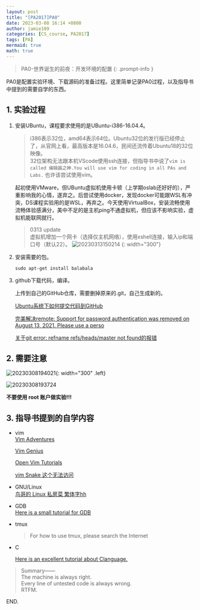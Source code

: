 ```yaml
---
layout: post
title: "[PA2017]PA0"
date: 2023-03-08 16:14 +0800
author: jamie109
categories: [CS_course, PA2017]
tags: [PA]
mermaid: true
math: true
---
```

> PA0-世界诞生的前夜：开发环境的配置
{: .prompt-info }

PA0是配置实验环境、下载源码的准备过程。这里简单记录PA0过程，以及指导书中提到的需要自学的东西。

## 1. 实验过程

1. 安装UBuntu，课程要求使用的是UBuntu-i386-16.04.4。

    > i386表示32位，amd64表示64位。Ubuntu32位的发行版已经停止了，从官网上看，最高版本是16.04.6，民间还流传着Ubuntu18的32位映像。   
    > 32位架构无法跟本机VScode使用ssh连接，但指导书中说了`vim is called 编辑器之神.You will use vim for coding in all PAs and Labs.` 也许该尝试使用vim。

    起初使用VMware，但UBuntu虚拟机使用卡顿（上学期oslab还好好的），严重影响我的心情，遂弃之。后尝试使用docker，发现docker可能跟WSL有冲突，DS课程实验用的是WSL，再弃之。今天使用VirtualBox，安装流畅使用流畅体验感满分，美中不足的是主机ping不通虚拟机，但应该不影响实验，虚拟机能联网就行。

    >0313 update     
    >虚拟机增加一个网卡（选择仅主机网络），使用xshell连接，输入ip和端口号（默认22）。 
  ![20230313150214](https://cdn.jsdelivr.net/gh/jamie109/my-img/for-VSCode/20230313150214.png) {: width="300"}  

2. 安装需要的包。
   
   ```linux
   sudo apt-get install balabala
   ```

3. github下载代码，编译。
   
   上传到自己的GitHub仓库，需要删掉原来的.git，自己生成新的。

   [Ubuntu系统下如何提交代码到GitHub](https://blog.csdn.net/weixin_47552638/article/details/123364981?spm=1001.2014.3001.5502)

   [完美解决remote: Support for password authentication was removed on August 13, 2021. Please use a perso](https://www.jianshu.com/p/6e86c80c457c) 

   [关于git error: refname refs/heads/master not found的报错](https://blog.csdn.net/m0_62883848/article/details/124540700)  
   
## 2. 需要注意    
![20230308194021](https://cdn.jsdelivr.net/gh/jamie109/my-img/for-VSCode/20230308194021.png){: width="300" .left}    

![20230308193724](https://cdn.jsdelivr.net/gh/jamie109/my-img/for-VSCode/20230308193724.png)

**不要使用 root 账户做实验!!!**   

## 3. 指导书提到的自学内容    
* vim    
  [Vim Adventures](https://vim-adventures.com/)     

  [Vim Genius](http://www.vimgenius.com/)     

  [Open Vim Tutorials](https://www.openvim.com/tutorial.html)    

  [vim Snake 这个无法访问](http://www.vimsnake.com/)   

* GNU/Linux    
  [鸟哥的 Linux 私房菜 繁体字hh](https://linux.vbird.org/linux_basic/)    

* GDB    
  [Here is a small tutorial for GDB](https://www.cprogramming.com/gdb.html)

* tmux    
  >For how to use tmux, please search the Internet

* C
  
  [Here is an excellent tutorial about Clanguage. ](https://docs.huihoo.com/c/linux-c-programming/)


> Summary——     
> The machine is always right.     
> Every line of untested code is always wrong.    
> RTFM.


END.